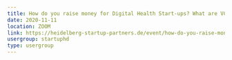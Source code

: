 ```yaml
---
title: How do you raise money for Digital Health Start-ups? What are VCs looking for? - Uwe Horstmann - Project A Ventures
date: 2020-11-11
location: ZOOM
link: https://heidelberg-startup-partners.de/event/how-do-you-raise-money-for-digital-health-start-ups-what-are-vcs-looking-for-uwe-horstmann-project-a-ventures/
usergroup: startuphd
type: usergroup
---
```

